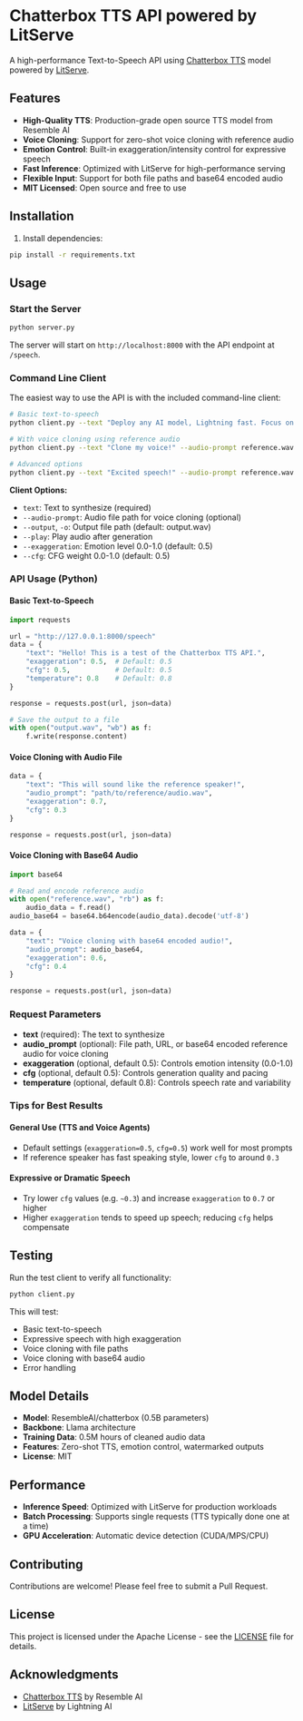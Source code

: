 # Chatterbox TTS API powered by LitServe

A high-performance Text-to-Speech API using [Chatterbox TTS](https://huggingface.co/ResembleAI/chatterbox) model powered by [LitServe](https://github.com/Lightning-AI/litserve).

## Features

- **High-Quality TTS**: Production-grade open source TTS model from Resemble AI
- **Voice Cloning**: Support for zero-shot voice cloning with reference audio
- **Emotion Control**: Built-in exaggeration/intensity control for expressive speech
- **Fast Inference**: Optimized with LitServe for high-performance serving
- **Flexible Input**: Support for both file paths and base64 encoded audio
- **MIT Licensed**: Open source and free to use

## Installation

1. Install dependencies:
```bash
pip install -r requirements.txt
```

## Usage

### Start the Server

```bash
python server.py
```

The server will start on `http://localhost:8000` with the API endpoint at `/speech`.

### Command Line Client

The easiest way to use the API is with the included command-line client:

```bash
# Basic text-to-speech
python client.py --text "Deploy any AI model, Lightning fast. Focus on models, not serving infrastructure."

# With voice cloning using reference audio
python client.py --text "Clone my voice!" --audio-prompt reference.wav

# Advanced options
python client.py --text "Excited speech!" --audio-prompt reference.wav --cfg 0.3 --exaggeration 0.7 --play
```

**Client Options:**
- `text`: Text to synthesize (required)
- `--audio-prompt`: Audio file path for voice cloning (optional)
- `--output`, `-o`: Output file path (default: output.wav)
- `--play`: Play audio after generation
- `--exaggeration`: Emotion level 0.0-1.0 (default: 0.5)
- `--cfg`: CFG weight 0.0-1.0 (default: 0.5)

### API Usage (Python)

#### Basic Text-to-Speech

```python
import requests

url = "http://127.0.0.1:8000/speech"
data = {
    "text": "Hello! This is a test of the Chatterbox TTS API.",
    "exaggeration": 0.5,  # Default: 0.5
    "cfg": 0.5,           # Default: 0.5  
    "temperature": 0.8    # Default: 0.8
}

response = requests.post(url, json=data)

# Save the output to a file
with open("output.wav", "wb") as f:
    f.write(response.content)
```

#### Voice Cloning with Audio File

```python
data = {
    "text": "This will sound like the reference speaker!",
    "audio_prompt": "path/to/reference/audio.wav",
    "exaggeration": 0.7,
    "cfg": 0.3
}

response = requests.post(url, json=data)
```

#### Voice Cloning with Base64 Audio

```python
import base64

# Read and encode reference audio
with open("reference.wav", "rb") as f:
    audio_data = f.read()
audio_base64 = base64.b64encode(audio_data).decode('utf-8')

data = {
    "text": "Voice cloning with base64 encoded audio!",
    "audio_prompt": audio_base64,
    "exaggeration": 0.6,
    "cfg": 0.4
}

response = requests.post(url, json=data)
```

### Request Parameters

- **text** (required): The text to synthesize
- **audio_prompt** (optional): File path, URL, or base64 encoded reference audio for voice cloning
- **exaggeration** (optional, default 0.5): Controls emotion intensity (0.0-1.0)
- **cfg** (optional, default 0.5): Controls generation quality and pacing
- **temperature** (optional, default 0.8): Controls speech rate and variability

### Tips for Best Results

#### General Use (TTS and Voice Agents)
- Default settings (`exaggeration=0.5`, `cfg=0.5`) work well for most prompts
- If reference speaker has fast speaking style, lower `cfg` to around `0.3`

#### Expressive or Dramatic Speech  
- Try lower `cfg` values (e.g. `~0.3`) and increase `exaggeration` to `0.7` or higher
- Higher `exaggeration` tends to speed up speech; reducing `cfg` helps compensate

## Testing

Run the test client to verify all functionality:

```bash
python client.py
```

This will test:
- Basic text-to-speech
- Expressive speech with high exaggeration
- Voice cloning with file paths
- Voice cloning with base64 audio
- Error handling

## Model Details

- **Model**: ResembleAI/chatterbox (0.5B parameters)
- **Backbone**: Llama architecture
- **Training Data**: 0.5M hours of cleaned audio data
- **Features**: Zero-shot TTS, emotion control, watermarked outputs
- **License**: MIT

## Performance

- **Inference Speed**: Optimized with LitServe for production workloads
- **Batch Processing**: Supports single requests (TTS typically done one at a time)
- **GPU Acceleration**: Automatic device detection (CUDA/MPS/CPU)

## Contributing

Contributions are welcome! Please feel free to submit a Pull Request.

## License

This project is licensed under the Apache License - see the [LICENSE](../LICENSE) file for details.

## Acknowledgments

- [Chatterbox TTS](https://huggingface.co/ResembleAI/chatterbox) by Resemble AI
- [LitServe](https://github.com/Lightning-AI/litserve) by Lightning AI
